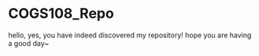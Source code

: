 # COGS108_Repo

hello, yes, you have indeed discovered my repository! 
hope you are having a good day~
